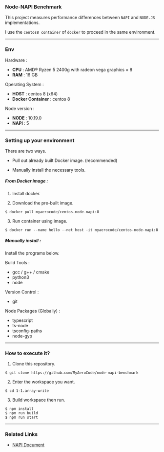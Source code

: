 ### Node-NAPI Benchmark

This project measures performance differences between `NAPI` and `NODE.JS` implementations.

I use the `centos8 container`  of `docker` to proceed in the same environment.

---

### Env

Hardware : 

- **CPU** : AMD® Ryzen 5 2400g with radeon vega graphics × 8
- **RAM** : 16 GB


Operating System :

- **HOST**   : centos 8 (x64)
- **Docker Container** : centos 8

Node version : 

- **NODE** : 10.19.0
- **NAPI** : 5

---

### Setting up your environment

There are two ways.

- Pull out already built Docker image. (recommended)

- Manually install the necessary tools.

##### From Docker image :

1. Install docker.

2. Download the pre-built image.

```shell
$ docker pull myaerocode/centos-node-napi:8 
```
3. Run container using image.

```shell
$ docker run --name hello --net host -it myaerocode/centos-node-napi:8
```

##### Manually install :

Install the programs below.

Build Tools :

- gcc / g++ / cmake
- python3
- node

Version Control :

- git

Node Packages (Globally) :

- typescript
- ts-node
- tsconfig-paths
- node-gyp

---

### How to execute it?

1. Clone this repository.

```shell
$ git clone https://github.com/MyAeroCode/node-napi-benchmark
```

2. Enter the workspace you want.

```shell
$ cd 1-1.array-write
```

3. Build workspace then run.

```shell
$ npm install
$ npm run build
$ npm run start
```

---

### Related Links

- <a href="https://github.com/nodejs/node-addon-api/tree/master/doc" target="_blank">NAPI Document</a>
